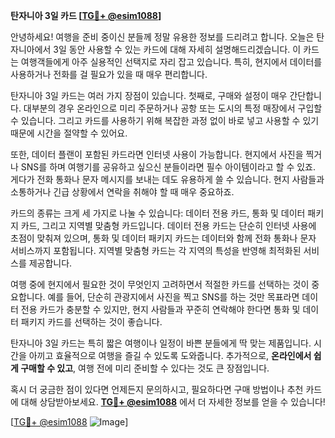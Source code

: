 **탄자니아 3일 카드 [[TG💪+ @esim1088](https://t.me/s/esim1088)]**

안녕하세요! 여행을 준비 중이신 분들께 정말 유용한 정보를 드리려고 합니다. 오늘은 탄자니아에서 3일 동안 사용할 수 있는 카드에 대해 자세히 설명해드리겠습니다. 이 카드는 여행객들에게 아주 실용적인 선택지로 자리 잡고 있습니다. 특히, 현지에서 데이터를 사용하거나 전화를 걸 필요가 있을 때 매우 편리합니다.

탄자니아 3일 카드는 여러 가지 장점이 있습니다. 첫째로, 구매와 설정이 매우 간단합니다. 대부분의 경우 온라인으로 미리 주문하거나 공항 또는 도시의 특정 매장에서 구입할 수 있습니다. 그리고 카드를 사용하기 위해 복잡한 과정 없이 바로 넣고 사용할 수 있기 때문에 시간을 절약할 수 있어요. 

또한, 데이터 플랜이 포함된 카드라면 인터넷 사용이 가능합니다. 현지에서 사진을 찍거나 SNS를 하며 여행기를 공유하고 싶으신 분들이라면 필수 아이템이라고 할 수 있죠. 게다가 전화 통화나 문자 메시지를 보내는 데도 유용하게 쓸 수 있습니다. 현지 사람들과 소통하거나 긴급 상황에서 연락을 취해야 할 때 매우 중요하죠.

카드의 종류는 크게 세 가지로 나눌 수 있습니다: 데이터 전용 카드, 통화 및 데이터 패키지 카드, 그리고 지역별 맞춤형 카드입니다. 데이터 전용 카드는 단순히 인터넷 사용에 초점이 맞춰져 있으며, 통화 및 데이터 패키지 카드는 데이터와 함께 전화 통화나 문자 서비스까지 포함됩니다. 지역별 맞춤형 카드는 각 지역의 특성을 반영해 최적화된 서비스를 제공합니다.

여행 중에 현지에서 필요한 것이 무엇인지 고려하면서 적절한 카드를 선택하는 것이 중요합니다. 예를 들어, 단순히 관광지에서 사진을 찍고 SNS를 하는 것만 목표라면 데이터 전용 카드가 충분할 수 있지만, 현지 사람들과 꾸준히 연락해야 한다면 통화 및 데이터 패키지 카드를 선택하는 것이 좋습니다.

탄자니아 3일 카드는 특히 짧은 여행이나 일정이 바쁜 분들에게 딱 맞는 제품입니다. 시간을 아끼고 효율적으로 여행을 즐길 수 있도록 도와줍니다. 추가적으로, **온라인에서 쉽게 구매할 수 있고**, 여행 전에 미리 준비할 수 있다는 것도 큰 장점입니다.

혹시 더 궁금한 점이 있다면 언제든지 문의하시고, 필요하다면 구매 방법이나 추천 카드에 대해 상담받아보세요. **[TG💪+ @esim1088](https://t.me/s/esim1088)** 에서 더 자세한 정보를 얻을 수 있습니다!

[[TG💪+ @esim1088](https://t.me/s/esim1088) ![Image](https://i.postimg.cc/Y0z9fWf4/image.png)]